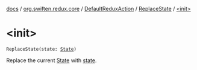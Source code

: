 [docs](../../../index.md) / [org.swiften.redux.core](../../index.md) / [DefaultReduxAction](../index.md) / [ReplaceState](index.md) / [&lt;init&gt;](./-init-.md)

# &lt;init&gt;

`ReplaceState(state: `[`State`](index.md#State)`)`

Replace the current [State](index.md#State) with [state](state.md).

